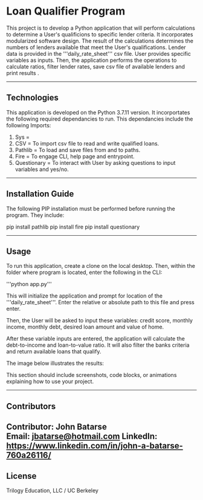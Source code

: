 # Loan Qualifier Program

This project is to develop a Python application that will perform calculations to determine a User's qualificions to specific lender criteria. It incorporates modularized software design. The result of the calculations determines the numbers of lenders available that meet the User's qualifications. Lender data is provided in the '''daily_rate_sheet''' csv file. User provides specific variables as inputs. Then, the application performs the operations to calculate ratios, filter lender rates, save csv file of available lenders and print results .

---

## Technologies

This application is developed on the Python 3.7.11 version. It incorportates the following required dependancies to run. This dependancies include the following Imports:

1. Sys = 
2. CSV  = To import csv file to read and write qualified loans.
3. Pathlib = To load and save files from and to paths.
4. Fire = To engage CLI, help page and entrypoint.
5. Questionary = To interact with User by asking questions to input variables and yes/no.

---

## Installation Guide

The following PIP installation must be performed before running the program. They include:

pip install pathlib
pip install fire
pip install questionary


---

## Usage

To run this application, create a clone on the local desktop. Then, within the folder where program is located, enter the following in the CLI:

'''python app.py'''

This will initialize the application and prompt for location of the '''daily_rate_sheet'''. Enter the relative or absolute path to this file and press enter. 

Then, the User will be asked to input these variables: credit score, monthly income, monthly debt, desired loan amount and value of home.

After these variable inputs are entered, the application will calculate the debt-to-income and loan-to-value ratio. It will also filter the banks criteria and return available loans that qualify.

The image below illustrates the results:




This section should include screenshots, code blocks, or animations explaining how to use your project.

---

## Contributors

Contributor: John Batarse  
Email: jbatarse@hotmail.com
LinkedIn: https://www.linkedin.com/in/john-a-batarse-760a26116/
---

## License

Trilogy Education, LLC / UC Berkeley
